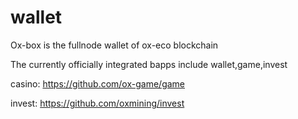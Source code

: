 # wallet
Ox-box is the fullnode wallet of ox-eco blockchain

The currently officially integrated bapps include wallet,game,invest

casino:
https://github.com/ox-game/game

invest:
https://github.com/oxmining/invest
